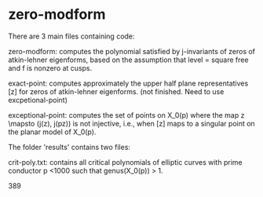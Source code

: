 zero-modform
============

There are 3 main files containing code: 

zero-modform: computes the polynomial satisfied by j-invariants of zeros of atkin-lehner eigenforms, based 
on the assumption that level = square free and f is nonzero at cusps.

exact-point: computes approximately the upper half plane representatives [z] for zeros of atkin-lehner eigenforms.
(not finished. Need to use excpetional-point)

exceptional-point: computes the set of points on X_0(p) where the map z \mapsto (j(z), j(pz)) is not injective, i.e., when 
[z] maps to a singular point on the planar model of X_0(p). 

The folder 'results' contains two files: 

crit-poly.txt: contains all critical polynomials of elliptic curves with prime conductor p <1000 such that 
genus(X_0(p)) > 1. 

389


